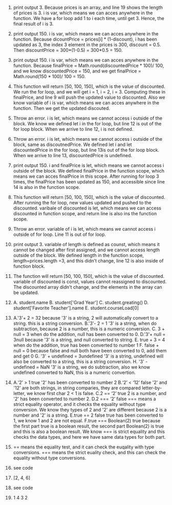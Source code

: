 1. print output 3. Because prices is an array, and line 19 shows the length of prices is 3. i  is var, which means we can acces anywhere in the function. We have a for loop add 1 to i each time, until get 3. Hence, the final result of i is 3.
   
2. print output 150. i is var, which means we can acces anywhere in the function. Because dicountPrice = prices[i] * (1-discount),  i has been updated as 3, the index 3 element in the prices is 300, discount = 0.5. Then discountPrice = 300*(1-0.5) = 300*0.5 = 150.
   
3. print output 150. i is var, which means we can acces anywhere in the function. Because finalPrice = Math.round(discountedPrice * 100)/ 100, and we know discountedPrice = 150, and we get finalPrice = Math.round(150 * 100)/ 100 = 150.
   
4. This function will return [50, 100, 150], which is the value of discounted. We run the for loop, and we will get i = 1, i = 2, i = 3. Computing these in finalPrice, and line 9 will push the updated value to discounted. Also we know variable of i is var, which means we can acces anywhere in the function. Then we get the updated discouted.
   
5. Throw an error. i is let, which means we cannot access i outside of the block. We know we defined let i in the for loop, but line 12 is out of the for loop block. When we arrive to line 12, i is not defined.
   
6. Throw an error. i is let, which means we cannot access i outside of the block, same as discoutnedPrice. We defined let i and let discountedPrice in the for loop, but line 13is out of the for loop block. When we arrive to line 13, discountedPrice is undefined.
   
7. print output 150.  i and finalPrice is let, which means we cannot access i outside of the block. We defined finalPrice in the function scope, which means we can acces finalPrice in this scope. After running for loop 3 times, the finalPrice has been updated as 150, and accessible since line 14 is also in the function scope.

8. This function will return [50, 100, 150], which is the value of discounted. After running the for loop, new values updated and pushed to the discounted. varibale of discounted is let, which means we can access discounted in function scope, and return line is also ins the function scope.

9. Throw an error. variable of i is let, which means we cannot access i outside of for loop. Line 11 is out of for loop.
    
10. print output 3. variable of length is defined as counst, which means it cannot be changed after first assigned, and we cannot access length outside of the block. We defined length in the function scope, length=prices.length =3, and this didn't change, line 12 is also inside of function block.
    
11. The function will return [50, 100, 150], which is the value of discounted. variable of discounted is const, values cannot reassigned to discounted. The discounted array didn't change, and the elements in the array can be updated.
    
12. A. student.name
    B. student['Grad Year']
    C. student.greating()
    D. student['Favorite Teacher'].name
    E. student.courseLoad[0]

13. 
    A.'3'+ 2 = 32   because '3' is a string, 2 will automatically convert to a string.  this is a string conversion.
    B.'3'- 2 = 1    '3' is a string, when do subtraction, because 2 is a number, this is a numeric conversion.
    C. 3 + null = 3     when do the addition, null has been converted to 0.
    D.'3'+ null = 3null      because '3' is a string, and null converted to string.
    E. true + 3 = 4     when do the addition, true has been converted to number 1
    F. false + null = 0 because false and null both have been converted to 0, add them and get 0
    G. '3' + undefined = 3undefined     '3' is a string, undefined will also be converted to a string, this is a string conversion.
    H. '3' - undefined = NaN    '3' is a string, we do subtraction, also we know undefined converted to NaN, this is a numeric convertion.

14. A.‘2’ > 1               true    '2' has been converted to number 2
    B.‘2’ < ‘12’            false   '2' and '12' are both strings, in string comparies, they are compared letter-by-letter, we know first char 2 < 1 is false.
    C.2 == ‘2’              true    2 is a number, and '2' has been converted to number 2.
    D.2 === ‘2’             false   === means a strict equality operator, and it checks the equality without type conversion. We know they types of 2 and '2' are different because 2 is a number and '2' is a string.
    E.true == 2             false   true has been converted to 1, we know 1 and 2 are not equal.
    F.true === Boolean(2)   true    because the first part true is a boolean result, the second part Boolean(2) is true and this is also a boolean result. We know === is strict equality and this checks the data types, and here we have same data types for both part.
    
15.  == means the equality test, and it can check the euqality with type conversions. === means the strict euality check, and this can check the equality without type conversions.
    
16.  see code
    
17.  [2, 4, 6]

18. see code 
    
19. 1 4 3 2